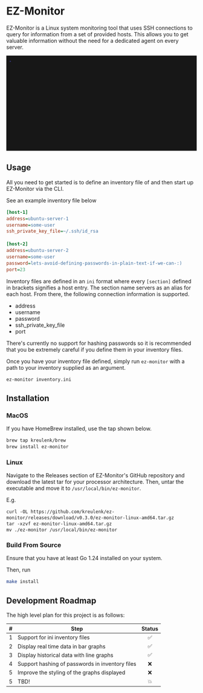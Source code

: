 # EZ-Monitor

EZ-Monitor is a Linux system monitoring tool that uses SSH connections to query for information
from a set of provided hosts. This allows you to get valuable information without the need
for a dedicated agent on every server.

![demo.gif](./docs/demo/demo.gif)

## Usage

All you need to get started is to define an inventory file of and then start up EZ-Monitor via the CLI.

See an example inventory file below

```ini
[host-1]
address=ubuntu-server-1
username=some-user
ssh_private_key_file=~/.ssh/id_rsa

[host-2]
address=ubuntu-server-2
username=some-user
password=lets-avoid-defining-passwords-in-plain-text-if-we-can-:)
port=23
```

Inventory files are defined in an `ini` format where every `[section]` defined in brackets signifies a host entry. The
section name servers as an alias for each host. From there, the following connection information is supported.

- address
- username
- password
- ssh_private_key_file
- port

There's currently no support for hashing passwords so it is recommended that you be extremely careful if you define them
in your inventory files.

Once you have your inventory file defined, simply run `ez-monitor` with a path to your inventory supplied as an argument.

```bash
ez-monitor inventory.ini
```

## Installation

### MacOS
If you have HomeBrew installed, use the tap shown below.

```bash
brew tap kreulenk/brew
brew install ez-monitor
```

### Linux
Navigate to the Releases section of EZ-Monitor's GitHub repository and download the latest tar for your
processor architecture. Then, untar the executable and move it to `/usr/local/bin/ez-monitor`.

E.g.
```
curl -OL https://github.com/kreulenk/ez-monitor/releases/download/v0.3.0/ez-monitor-linux-amd64.tar.gz
tar -xzvf ez-monitor-linux-amd64.tar.gz
mv ./ez-monitor /usr/local/bin/ez-monitor
```

### Build From Source

Ensure that you have at least Go 1.24 installed on your system.

Then, run
```bash
make install
```

## Development Roadmap
The high level plan for this project is as follows:

| # | Step                                            | Status |
|:-:|-------------------------------------------------|:------:|
| 1 | Support for ini inventory files                 |   ✅   |
| 2 | Display real time data in bar graphs            |   ✅   |
| 3 | Display historical data with line graphs        |   ✅   |
| 4 | Support hashing of passwords in inventory files |   ❌   |
| 5 | Improve the styling of the graphs displayed     |   ❌   |
| 5 | TBD!                                            |   💥   |

